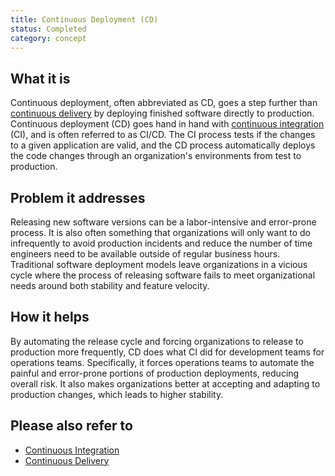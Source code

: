 ```yaml
---
title: Continuous Deployment (CD)
status: Completed
category: concept
---
```


## What it is

Continuous deployment, often abbreviated as CD, goes a step further than [continuous delivery](/continuous_delivery/) by deploying finished software directly to production. Continuous deployment (CD) goes hand in hand with [continuous integration](/continuous_integration/) (CI), and is often referred to as CI/CD. The CI process tests if the changes to a given application are valid, and the CD process automatically deploys the code changes through an organization's environments from test to production.

## Problem it addresses

Releasing new software versions can be a labor-intensive and error-prone process. It is also often something that organizations will only want to do infrequently to avoid production incidents and reduce the number of time engineers need to be available outside of regular business hours. Traditional software deployment models leave organizations in a vicious cycle where the process of releasing software fails to meet organizational needs around both stability and feature velocity.

## How it helps

By automating the release cycle and forcing organizations to release to production more frequently, CD does what CI did for development teams for operations teams. Specifically, it forces operations teams to automate the painful and error-prone portions of production deployments, reducing overall risk. It also makes organizations better at accepting and adapting to production changes, which leads to higher stability.

## Please also refer to
* [Continuous Integration](/continuous_integration/)
* [Continuous Delivery](/continuous_delivery/)
